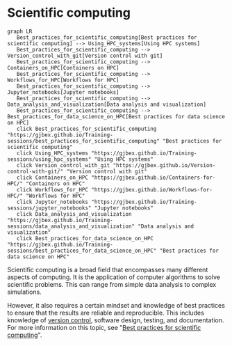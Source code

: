 # Scientific computing

```mermaid
graph LR
   Best_practices_for_scientific_computing[Best practices for scientific computing] --> Using_HPC_systems[Using HPC systems]
   Best_practices_for_scientific_computing --> Version_control_with_git[Version control with git]
   Best_practices_for_scientific_computing --> Containers_on_HPC[Containers on HPC]
   Best_practices_for_scientific_computing --> Workflows_for_HPC[Workflows for HPC]
   Best_practices_for_scientific_computing --> Jupyter_notebooks[Jupyter notebooks]
   Best_practices_for_scientific_computing --> Data_analysis_and_visualization[Data analysis and visualization]
   Best_practices_for_scientific_computing --> Best_practices_for_data_science_on_HPC[Best practices for data science on HPC]
   click Best_practices_for_scientific_computing "https://gjbex.github.io/Training-sessions/best_practices_for_scientific_computing" "Best practices for scientific computing"
   click Using_HPC_systems "https://gjbex.github.io/Training-sessions/using_hpc_systems" "Using HPC systems"
   click Version_control_with_git "https://gjbex.github.io/Version-control-with-git/" "Version control with git"
   click Containers_on_HPC "https://gjbex.github.io/Containers-for-HPC/" "Containers on HPC"
   click Workflows_for_HPC "https://gjbex.github.io/Workflows-for-HPC/" "Workflows for HPC"
   click Jupyter_notebooks "https://gjbex.github.io/Training-sessions/jupyter_notebooks" "Jupyter notebooks"
   click Data_analysis_and_visualization "https://gjbex.github.io/Training-sessions/data_analysis_and_visualization" "Data analysis and visualization"
   click Best_practices_for_data_science_on_HPC "https://gjbex.github.io/Training-sessions/best_practices_for_data_science_on_HPC" "Best practices for data science on HPC"
```

Scientific computing is a broad field that encompasses many different aspects of
computing.  It is the application of computer algorithms to solve scientific
problems.  This can range from simple data analysis to complex simulations.

However, it also requires a certain mindset and knowledge of best practices to
ensure that the results are reliable and reproducible.  This includes knowledge
of [version control](https://gjbex.github.io/Version-control-with-git),
software design, testing, and documentation.  For more information on this
topic, see "[Best practices for scientific
computing](best_practices_for_scientific_computing.md)".
